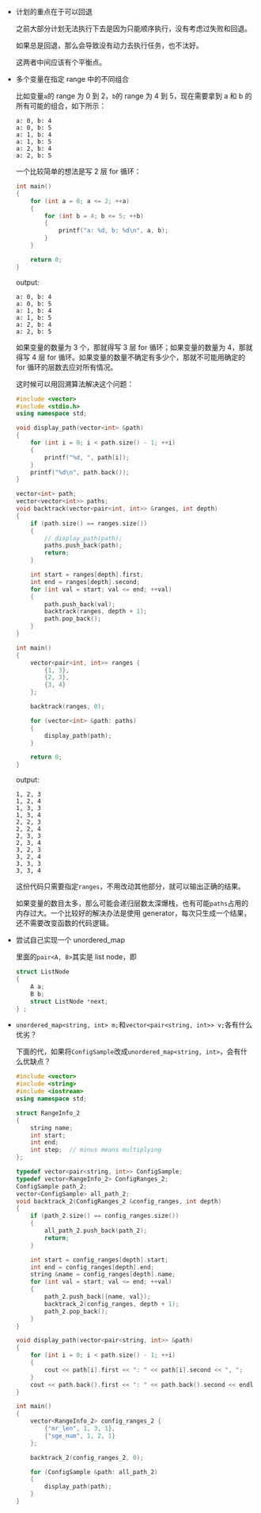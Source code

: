 * 计划的重点在于可以回退

    之前大部分计划无法执行下去是因为只能顺序执行，没有考虑过失败和回退。

    如果总是回退，那么会导致没有动力去执行任务，也不汰好。

    这两者中间应该有个平衡点。

* 多个变量在指定 range 中的不同组合

    比如变量`a`的 range 为 0 到 2，`b`的 range 为 4 到 5，现在需要拿到 a 和 b 的所有可能的组合，如下所示：

    ```
    a: 0, b: 4
    a: 0, b: 5
    a: 1, b: 4
    a: 1, b: 5
    a: 2, b: 4
    a: 2, b: 5
    ```

    一个比较简单的想法是写 2 层 for 循环：

    ```cpp
    int main()
    {
        for (int a = 0; a <= 2; ++a)
        {
            for (int b = 4; b <= 5; ++b)
            {
                printf("a: %d, b: %d\n", a, b);
            }
        }

        return 0;
    }
    ```

    output:

    ```
    a: 0, b: 4
    a: 0, b: 5
    a: 1, b: 4
    a: 1, b: 5
    a: 2, b: 4
    a: 2, b: 5
    ```

    如果变量的数量为 3 个，那就得写 3 层 for 循环；如果变量的数量为 4，那就得写 4 层 for 循环。如果变量的数量不确定有多少个，那就不可能用确定的 for 循环的层数去应对所有情况。

    这时候可以用回溯算法解决这个问题：

    ```cpp
    #include <vector>
    #include <stdio.h>
    using namespace std;

    void display_path(vector<int> &path)
    {
        for (int i = 0; i < path.size() - 1; ++i)
        {
            printf("%d, ", path[i]);
        }
        printf("%d\n", path.back());
    }

    vector<int> path;
    vector<vector<int>> paths;
    void backtrack(vector<pair<int, int>> &ranges, int depth)
    {
        if (path.size() == ranges.size())
        {
            // display_path(path);
            paths.push_back(path);
            return;
        }

        int start = ranges[depth].first;
        int end = ranges[depth].second;
        for (int val = start; val <= end; ++val)
        {
            path.push_back(val);
            backtrack(ranges, depth + 1);
            path.pop_back();
        }
    }

    int main()
    {
        vector<pair<int, int>> ranges {
            {1, 3}, 
            {2, 3},
            {3, 4}
        };

        backtrack(ranges, 0);

        for (vector<int> &path: paths)
        {
            display_path(path);
        }

        return 0;
    }
    ```

    output:

    ```
    1, 2, 3
    1, 2, 4
    1, 3, 3
    1, 3, 4
    2, 2, 3
    2, 2, 4
    2, 3, 3
    2, 3, 4
    3, 2, 3
    3, 2, 4
    3, 3, 3
    3, 3, 4
    ```

    这份代码只需要指定`ranges`，不用改动其他部分，就可以输出正确的结果。

    如果变量的数目太多，那么可能会递归层数太深爆栈，也有可能`paths`占用的内存过大。一个比较好的解决办法是使用 generator，每次只生成一个结果，还不需要改变函数的代码逻辑。

* 尝试自己实现一个 unordered_map

    里面的`pair<A, B>`其实是 list node，即

    ```cpp
    struct ListNode
    {
        A a;
        B b;
        struct ListNode *next;
    } ;
    ```

* `unordered_map<string, int> m;`和`vector<pair<string, int>> v;`各有什么优劣？

    下面的代，如果将`ConfigSample`改成`unordered_map<string, int>`，会有什么优缺点？

    ```cpp
    #include <vector>
    #include <string>
    #include <iostream>
    using namespace std;

    struct RangeInfo_2
    {
        string name;
        int start;
        int end;
        int step;  // minus means multiplying
    };

    typedef vector<pair<string, int>> ConfigSample;
    typedef vector<RangeInfo_2> ConfigRanges_2;
    ConfigSample path_2;
    vector<ConfigSample> all_path_2;
    void backtrack_2(ConfigRanges_2 &config_ranges, int depth)
    {
        if (path_2.size() == config_ranges.size())
        {
            all_path_2.push_back(path_2);
            return;
        }

        int start = config_ranges[depth].start;
        int end = config_ranges[depth].end;
        string &name = config_ranges[depth].name;
        for (int val = start; val <= end; ++val)
        {
            path_2.push_back({name, val});
            backtrack_2(config_ranges, depth + 1);
            path_2.pop_back();
        }
    }

    void display_path(vector<pair<string, int>> &path)
    {
        for (int i = 0; i < path.size() - 1; ++i)
        {
            cout << path[i].first << ": " << path[i].second << ", ";
        }
        cout << path.back().first << ": " << path.back().second << endl;
    }

    int main()
    {
        vector<RangeInfo_2> config_ranges_2 {
            {"mr_len", 1, 3, 1},
            {"sge_num", 1, 2, 1}
        };

        backtrack_2(config_ranges_2, 0);

        for (ConfigSample &path: all_path_2)
        {
            display_path(path);
        }
    }
    ```

